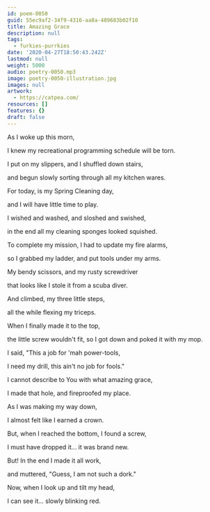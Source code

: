 ```yaml
---
id: poem-0050
guid: 55ec9af2-34f9-4316-aa8a-489683b02f10
title: Amazing Grace
description: null
tags:
  - furkies-purrkies
date: '2020-04-27T18:50:43.242Z'
lastmod: null
weight: 5000
audio: poetry-0050.mp3
image: poetry-0050-illustration.jpg
images: null
artwork:
  - https://catpea.com/
resources: []
features: {}
draft: false
---
```


As I woke up this morn,

I knew my recreational programming schedule will be torn.

I put on my slippers, and I shuffled down stairs,

and begun slowly sorting through all my kitchen wares.

For today, is my Spring Cleaning day,

and I will have little time to play.

I wished and washed, and sloshed and swished,

in the end all my cleaning sponges looked squished.

To complete my mission, I had to update my fire alarms,

so I grabbed my ladder, and put tools under my arms.

My bendy scissors, and my rusty screwdriver

that looks like I stole it from a scuba diver.

And climbed, my three little steps,

all the while flexing my triceps.

When I finally made it to the top,

the little screw wouldn't fit, so I got down and poked it with my mop.

I said, "This a job for 'mah power-tools,

I need my drill, this ain't no job for fools."

I cannot describe to You with what amazing grace,

I made that hole, and fireproofed my place.

As I was making my way down,

I almost felt like I earned a crown.

But, when I reached the bottom, I found a screw,

I must have dropped it... it was brand new.

But! In the end I made it all work,

and muttered, "Guess, I am not such a dork."

Now, when I look up and tilt my head,

I can see it... slowly blinking red.
